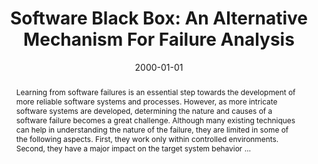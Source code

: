 ---
title: "Software Black Box: An Alternative Mechanism For Failure Analysis"
abstract: "Learning from software failures is an essential step towards the development of more reliable software systems and processes. However, as more intricate software systems are developed, determining the nature and causes of a software failure becomes a great challenge. Although many existing techniques can help in understanding the nature of the failure, they are limited in some of the following aspects. First, they work only within controlled environments. Second, they have a major impact on the target system behavior …"
date: 2000-01-01
venue: "11th International Symposium on Software Reliability Engineering (ISSRE 2000), 8-11 October 2000, San Jose, CA, USA"
paperurl: https://ieeexplore.ieee.org/abstract/document/885887/
authors: "Sebastian G. Elbaum and John C. Munson"
awards: ""
---